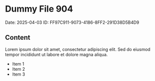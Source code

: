 # Dummy File 904

Date: 2025-04-03
ID: FF97C911-9073-4186-8FF2-291D38D5B4D9

## Content

Lorem ipsum dolor sit amet, consectetur adipiscing elit.
Sed do eiusmod tempor incididunt ut labore et dolore magna aliqua.

* Item 1
* Item 2
* Item 3

